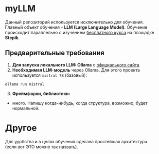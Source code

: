 # myLLM

Данный репозиторий используется исключительно для обучения. Главный объект обучения - **LLM (Large Language Model)**. 
Обучение происходит параллельно с изучением [бесплатного курса](https://stepik.org/course/215591/info) на площадке **Stepik**. 

## Предварительные требования

1. **Для запуска локального LLM: Ollama** с [официального сайта](https://ollama.ai/).
2. **Необходимая LLM-модель** через Ollama. Для этого проекта используется `mistral 7B` (базовый):
```bash
ollama run mistral
```
3. **Фреймфорки, библиотеки:** 
- много. Напишу когда-нибудь, когда структура, возможно, будет нормальной.

# Другое

Для удобства и в целях обучения сделана простейшая архитектура (если вот ЭТО можно так назвать).